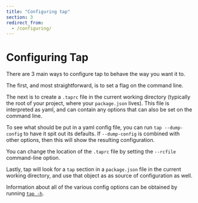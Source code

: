 ```yaml
---
title: "Configuring tap"
section: 3
redirect_from:
  - /configuring/
---
```

# Configuring Tap

There are 3 main ways to configure tap to behave the way you want it to.

The first, and most straightforward, is to set a flag on the command line.

The next is to create a `.taprc` file in the current working directory
(typically the root of your project, where your `package.json` lives).  This file is interpreted as yaml, and can contain any options that can also be set on the command line.

To see what should be put in a yaml config file, you can run `tap
--dump-config` to have it spit out its defaults.  If `--dump-config` is
combined with other options, then this will show the resulting configuration.

You can change the location of the `.taprc` file by setting the `--rcfile`
command-line option.

Lastly, tap will look for a `tap` section in a `package.json` file in the
current working directory, and use that object as as source of configuration as
well.

Information about all of the various config options can be obtained by running
[`tap -h`](/docs/cli/).
